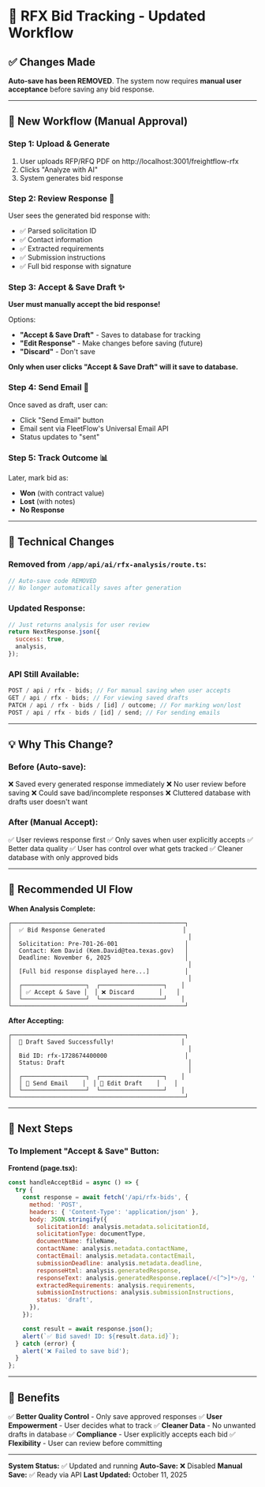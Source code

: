 # 🎯 RFX Bid Tracking - Updated Workflow

## ✅ Changes Made

**Auto-save has been REMOVED**. The system now requires **manual user acceptance** before saving any
bid response.

---

## 🚀 New Workflow (Manual Approval)

### **Step 1: Upload & Generate**

1. User uploads RFP/RFQ PDF on http://localhost:3001/freightflow-rfx
2. Clicks "Analyze with AI"
3. System generates bid response

### **Step 2: Review Response** 👀

User sees the generated bid response with:

- ✅ Parsed solicitation ID
- ✅ Contact information
- ✅ Extracted requirements
- ✅ Submission instructions
- ✅ Full bid response with signature

### **Step 3: Accept & Save Draft** ✨

**User must manually accept the bid response!**

Options:

- **"Accept & Save Draft"** - Saves to database for tracking
- **"Edit Response"** - Make changes before saving (future)
- **"Discard"** - Don't save

**Only when user clicks "Accept & Save Draft" will it save to database.**

### **Step 4: Send Email** 📧

Once saved as draft, user can:

- Click "Send Email" button
- Email sent via FleetFlow's Universal Email API
- Status updates to "sent"

### **Step 5: Track Outcome** 📊

Later, mark bid as:

- **Won** (with contract value)
- **Lost** (with notes)
- **No Response**

---

## 🔧 Technical Changes

### **Removed from `/app/api/ai/rfx-analysis/route.ts`:**

```javascript
// Auto-save code REMOVED
// No longer automatically saves after generation
```

### **Updated Response:**

```javascript
// Just returns analysis for user review
return NextResponse.json({
  success: true,
  analysis,
});
```

### **API Still Available:**

```javascript
POST / api / rfx - bids; // For manual saving when user accepts
GET / api / rfx - bids; // For viewing saved drafts
PATCH / api / rfx - bids / [id] / outcome; // For marking won/lost
POST / api / rfx - bids / [id] / send; // For sending emails
```

---

## 💡 Why This Change?

### **Before (Auto-save):**

❌ Saved every generated response immediately ❌ No user review before saving ❌ Could save
bad/incomplete responses ❌ Cluttered database with drafts user doesn't want

### **After (Manual Accept):**

✅ User reviews response first ✅ Only saves when user explicitly accepts ✅ Better data quality ✅
User has control over what gets tracked ✅ Cleaner database with only approved bids

---

## 🎨 Recommended UI Flow

**When Analysis Complete:**

```
┌─────────────────────────────────────────────────┐
│  ✅ Bid Response Generated                      │
│                                                  │
│  Solicitation: Pre-701-26-001                   │
│  Contact: Kem David (Kem.David@tea.texas.gov)   │
│  Deadline: November 6, 2025                     │
│                                                  │
│  [Full bid response displayed here...]          │
│                                                  │
│  ┌──────────────────┐  ┌──────────────────┐    │
│  │ ✅ Accept & Save │  │ ❌ Discard       │    │
│  └──────────────────┘  └──────────────────┘    │
└─────────────────────────────────────────────────┘
```

**After Accepting:**

```
┌─────────────────────────────────────────────────┐
│  💾 Draft Saved Successfully!                   │
│                                                  │
│  Bid ID: rfx-1728674400000                      │
│  Status: Draft                                   │
│                                                  │
│  ┌──────────────────┐  ┌──────────────────┐    │
│  │ 📧 Send Email    │  │ 📝 Edit Draft    │    │
│  └──────────────────┘  └──────────────────┘    │
└─────────────────────────────────────────────────┘
```

---

## 📝 Next Steps

### **To Implement "Accept & Save" Button:**

**Frontend (page.tsx):**

```javascript
const handleAcceptBid = async () => {
  try {
    const response = await fetch('/api/rfx-bids', {
      method: 'POST',
      headers: { 'Content-Type': 'application/json' },
      body: JSON.stringify({
        solicitationId: analysis.metadata.solicitationId,
        solicitationType: documentType,
        documentName: fileName,
        contactName: analysis.metadata.contactName,
        contactEmail: analysis.metadata.contactEmail,
        submissionDeadline: analysis.metadata.deadline,
        responseHtml: analysis.generatedResponse,
        responseText: analysis.generatedResponse.replace(/<[^>]*>/g, ''),
        extractedRequirements: analysis.requirements,
        submissionInstructions: analysis.submissionInstructions,
        status: 'draft',
      }),
    });

    const result = await response.json();
    alert(`✅ Bid saved! ID: ${result.data.id}`);
  } catch (error) {
    alert('❌ Failed to save bid');
  }
};
```

---

## 🎯 Benefits

✅ **Better Quality Control** - Only save approved responses ✅ **User Empowerment** - User decides
what to track ✅ **Cleaner Data** - No unwanted drafts in database ✅ **Compliance** - User
explicitly accepts each bid ✅ **Flexibility** - User can review before committing

---

**System Status:** ✅ Updated and running **Auto-Save:** ❌ Disabled **Manual Save:** ✅ Ready via
API **Last Updated:** October 11, 2025
